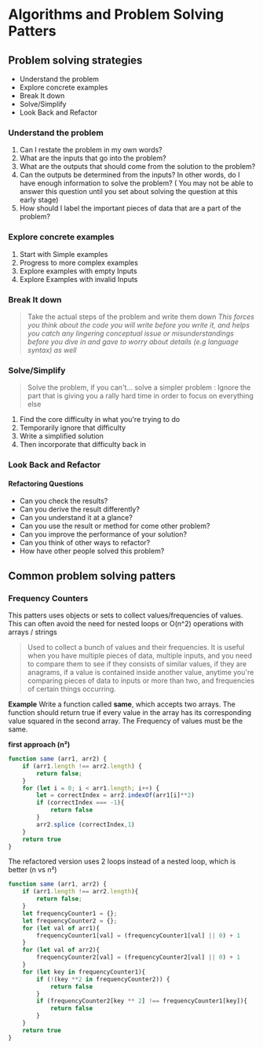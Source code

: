 # Algorithms and Problem Solving Patters 
## Problem solving strategies 
- Understand the problem 
- Explore concrete examples 
- Break It down 
- Solve/Simplify
- Look Back and Refactor
### Understand the problem 
1. Can I restate the problem in my own words?
2. What are the inputs that go into the problem?
3. What are the outputs that should come from the solution to the problem?
4. Can the outputs be determined from the inputs? In other words, do I have enough information to solve the problem? ( You may not be able to answer this question until you set about solving the question at this early stage)
5. How should I label the important pieces of data that are a part of the problem?
### Explore concrete examples 
1. Start with Simple examples 
2. Progress to more complex examples
3. Explore examples with empty Inputs
4. Explore Examples with invalid Inputs
### Break It down 
> Take the actual steps of the problem and write them down
> *This forces you think about the code you will write before you write it, and helps you catch any lingering conceptual issue or misunderstandings before you dive in and gave to worry about details (e.g language syntax) as well*
 ### Solve/Simplify
 > Solve the problem, if you can't... solve a simpler problem :
 > Ignore the part that is giving you a rally hard time in order to focus on everything else
 1. Find the core difficulty in what you're trying to do 
 2. Temporarily ignore that difficulty
 3. Write a simplified solution
 4. Then incorporate that difficulty back in
 ### Look Back and Refactor
 #### Refactoring Questions
 - Can you check the results?
 - Can you derive the result differently?
 - Can you understand it at a glance?
 - Can you use the result or method for come other problem?
 - Can you improve the performance of your solution?
 - Can you think of other ways to refactor?
 - How have other people solved this problem?  
 ## Common problem solving patters 
 ### Frequency Counters
 This patters uses objects or sets to collect values/frequencies of values.
 This can often avoid the need for nested loops or O(n^2) operations with arrays / strings
 > Used to collect a bunch of values and their frequencies. It is useful when you have multiple pieces of data, multiple inputs, and you need to compare them to see if they consists of similar values, if they are anagrams, if a value is contained inside another value, anytime you're comparing pieces of data to inputs or more than two, and frequencies of certain things occurring.

**Example**
Write a function called **same**, which accepts two arrays. The function should return true if every value in the array has its corresponding value squared in the second array. The Frequency of values must be the same.

**first approach (n²)**
```js
function same (arr1, arr2) {
    if (arr1.length !== arr2.length) {
        return false;
    } 
    for (let i = 0; i < arr1.length; i++) {
        let = correctIndex = arr2.indexOf(arr1[i]**2)
        if (correctIndex === -1){
            return false
        }
        arr2.splice (correctIndex,1)
    }
    return true
}
```
The refactored version uses 2 loops instead of a nested loop, which is better (n vs n²)
```js
function same (arr1, arr2) {
    if (arr1.length !== arr2.length){
        return false;
    }
    let frequencyCounter1 = {};
    let frequencyCounter2 = {};
    for (let val of arr1){
        frequencyCounter1[val] = (frequencyCounter1[val] || 0) + 1
    }
    for (let val of arr2){
        frequencyCounter2[val] = (frequencyCounter2[val] || 0) + 1
    }
    for (let key in frequencyCounter1){
        if (!(key **2 in frequencyCounter2)) {
            return false
        }
        if (frequencyCounter2[key ** 2] !== frequencyCounter1[key]){
            return false
        }
    }
    return true
}
```